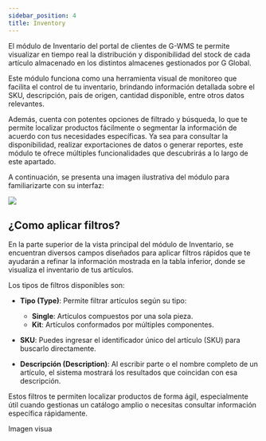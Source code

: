 ```yaml
---
sidebar_position: 4
title: Inventory
---
```


El módulo de Inventario del portal de clientes de G-WMS te permite visualizar en tiempo real la distribución y disponibilidad del stock de cada artículo almacenado en los distintos almacenes gestionados por G Global.

Este módulo funciona como una herramienta visual de monitoreo que facilita el control de tu inventario, brindando información detallada sobre el SKU, descripción, país de origen, cantidad disponible, entre otros datos relevantes.

Además, cuenta con potentes opciones de filtrado y búsqueda, lo que te permite localizar productos fácilmente o segmentar la información de acuerdo con tus necesidades específicas. Ya sea para consultar la disponibilidad, realizar exportaciones de datos o generar reportes, este módulo te ofrece múltiples funcionalidades que descubrirás a lo largo de este apartado.

A continuación, se presenta una imagen ilustrativa del módulo para familiarizarte con su interfaz:

![](/img/upload/Cinventoryp1-2025-13-16.png)

## ¿Como aplicar filtros?

En la parte superior de la vista principal del módulo de Inventario, se encuentran diversos campos diseñados para aplicar filtros rápidos que te ayudarán a refinar la información mostrada en la tabla inferior, donde se visualiza el inventario de tus artículos.

Los tipos de filtros disponibles son:

- **Tipo (Type)**: Permite filtrar artículos según su tipo:

    - **Single**: Artículos compuestos por una sola pieza.
    - **Kit**: Artículos conformados por múltiples componentes.

- **SKU**: Puedes ingresar el identificador único del artículo (SKU) para buscarlo directamente.

- **Descripción (Description)**: Al escribir parte o el nombre completo de un artículo, el sistema mostrará los resultados que coincidan con esa descripción.

Estos filtros te permiten localizar productos de forma ágil, especialmente útil cuando gestionas un catálogo amplio o necesitas consultar información específica rápidamente.

Imagen visua